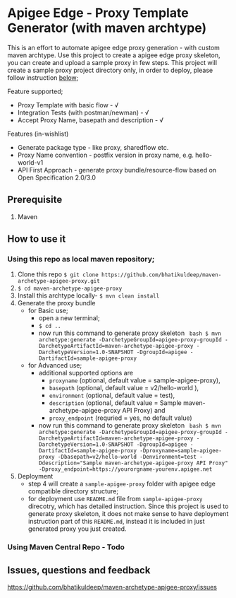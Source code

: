 

# Apigee Edge - Proxy Template Generator (with maven archtype)
This is an effort to automate apigee edge proxy generation - with custom maven archtype. 
Use this project to create a apigee edge proxy skeleton, you can create and upload a sample proxy in few steps.
This project will create a sample proxy project directory only, in order to deploy, please follow instruction [below](#how-to-use-it);

Feature supported;
- Proxy Template with basic flow - √
- Integration Tests (with postman/newman) - √
- Accept Proxy Name, basepath and description - √

Features (in-wishlist)
- Generate package type - like proxy, sharedflow etc.
- Proxy Name convention - postfix version in proxy name, e.g. hello-world-v1 
- API First Approach - generate proxy bundle/resource-flow based on Open Specification 2.0/3.0

## Prerequisite
1. Maven 

## How to use it
### Using this repo as local maven repository;       
1. Clone this repo
    `$ git clone https://github.com/bhatikuldeep/maven-archetype-apigee-proxy.git`
2. `$ cd maven-archetype-apigee-proxy`
3. Install this archtype locally- `$ mvn clean install`
4. Generate the proxy bundle    
    - for Basic use;
        - open a new terminal;
        - `$ cd ..`
        - now run this command to generate proxy skeleton 
        ``` bash $ mvn archetype:generate -DarchetypeGroupId=apigee-proxy-groupId -DarchetypeArtifactId=maven-archetype-apigee-proxy -DarchetypeVersion=1.0-SNAPSHOT -DgroupId=apigee -DartifactId=sample-apigee-proxy```    
    - for Advanced use;
        -  additional supported options are 
            - `proxyname` (optional, default value = sample-apigee-proxy), 
            - `basepath` (optional, default value = v2/hello-world ), 
            - `environment` (optional, default value = test), 
            - `description` (optional, default value = Sample maven-archetype-apigee-proxy API Proxy) and 
            - `proxy_endpoint` (requried = yes, no default value)
        -  now run this command to generate proxy skeleton 
            ``` bash $ mvn archetype:generate -DarchetypeGroupId=apigee-proxy-groupId -DarchetypeArtifactId=maven-archetype-apigee-proxy -DarchetypeVersion=1.0-SNAPSHOT -DgroupId=apigee -DartifactId=sample-apigee-proxy -Dproxyname=sample-apigee-proxy -Dbasepath=v2/hello-world -Denvironment=test -Ddescription="Sample maven-archetype-apigee-proxy API Proxy" -Dproxy_endpoint=https://yourorgname-yourenv.apigee.net```
5. Deployment 
    - step 4 will create a `sample-apigee-proxy` folder with apigee edge compatible directory structure;
    - for deployment use `README.md` file from `sample-apigee-proxy` direcotry, which has detailed instruction. Since this project is used to generate proxy skeleton, it does not make sense to have deployment instruction part of this `README.md`, instead it is included in just generated proxy you just created.
            
### Using Maven Central Repo - Todo

## Issues, questions and feedback
https://github.com/bhatikuldeep/maven-archetype-apigee-proxy/issues
